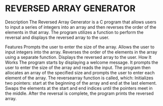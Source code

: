 # REVERSED ARRAY GENERATOR
Description
The Reversed Array Generator is a C program that allows users to input a series of integers into an array and then reverses the order of the elements in that array. The program utilizes a function to perform the reversal and displays the reversed array to the user.

Features
Prompts the user to enter the size of the array.
Allows the user to input integers into the array.
Reverses the order of the elements in the array using a separate function.
Displays the reversed array to the user.
How It Works
The program starts by displaying a welcome message.
It prompts the user to enter the size of the array and reads the input.
The program then allocates an array of the specified size and prompts the user to enter each element of the array.
The reversearray function is called, which:
Initializes two pointers: start at the beginning of the array and end at the last element.
Swaps the elements at the start and end indices until the pointers meet in the middle.
After the reversal is complete, the program prints the reversed array.
